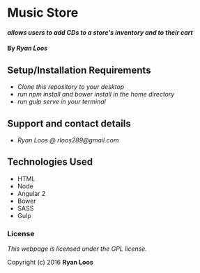 # Music Store

#### _allows users to add CDs to a store's inventory and to their cart_

#### By _**Ryan Loos**_

## Setup/Installation Requirements

* _Clone this repository to your desktop_
* _run npm install and bower install in the home directory_
* _run gulp serve in your terminal_

## Support and contact details

* _Ryan Loos @ rloos289@gmail.com_

## Technologies Used

* HTML
* Node
* Angular 2
* Bower
* SASS
* Gulp

### License

*This webpage is licensed under the GPL license.*

Copyright (c) 2016 **Ryan Loos**
